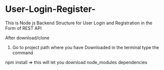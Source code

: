 # User-Login-Register-
This is Node js Backend Structure for User Login and Registration in the Form of REST API

After download/clone

1) Go to project path where you have Downloaded in the terminal type the command

 npm install => this will let you download node_modules dependencies
